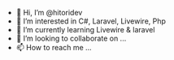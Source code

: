 - 👋 Hi, I’m @hitoridev
- 👀 I’m interested in C#, Laravel, Livewire, Php
- 🌱 I’m currently learning Livewire & laravel
- 💞️ I’m looking to collaborate on ...
- 📫 How to reach me ...

<!---
hitoridev/hitoridev is a ✨ special ✨ repository because its `README.md` (this file) appears on your GitHub profile.
You can click the Preview link to take a look at your changes.
--->
